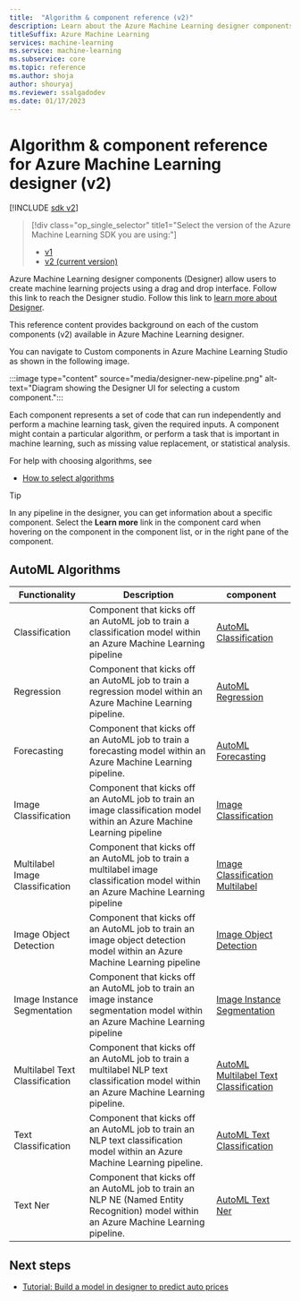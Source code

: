 ```yaml
---
title:  "Algorithm & component reference (v2)"
description: Learn about the Azure Machine Learning designer components that you can use to create your own machine learning projects. (v2)
titleSuffix: Azure Machine Learning
services: machine-learning
ms.service: machine-learning
ms.subservice: core
ms.topic: reference
ms.author: shoja
author: shouryaj
ms.reviewer: ssalgadodev
ms.date: 01/17/2023
---
```

# Algorithm & component reference for Azure Machine Learning designer (v2)

[!INCLUDE [sdk v2](../../../includes/machine-learning-sdk-v2.md)]

> [!div class="op_single_selector" title1="Select the version of the Azure Machine Learning SDK you are using:"]
> * [v1](../component-reference/component-reference.md)
> * [v2 (current version)](./component-reference-v2.md)

Azure Machine Learning designer components (Designer) allow users to create machine learning projects using a drag and drop interface. Follow this link to reach the Designer studio. Follow this link to [learn more about Designer](../concept-designer.md).


This reference content provides background on each of the custom components (v2) available in Azure Machine Learning designer.

You can navigate to Custom components in Azure Machine Learning Studio as shown in the following image.

:::image type="content" source="media/designer-new-pipeline.png" alt-text="Diagram showing the Designer UI for selecting a custom component.":::


Each component represents a set of code that can run independently and perform a machine learning task, given the required inputs. A component might contain a particular algorithm, or perform a task that is important in machine learning, such as missing value replacement, or statistical analysis.

For help with choosing algorithms, see 
* [How to select algorithms](..//how-to-select-algorithms.md)

> [!TIP]
> In any pipeline in the designer, you can get information about a specific component. Select the **Learn more** link in the component card when hovering on the component in the component list, or in the right pane of the component.


## AutoML Algorithms

| Functionality | Description | component |
| --- |--- | --- |
| Classification | Component that kicks off an AutoML job to train a classification model within an Azure Machine Learning pipeline |  [AutoML Classification](classification.md) |
| Regression | Component that kicks off an AutoML job to train a regression model within an Azure Machine Learning pipeline. | [AutoML Regression](regression.md) |
| Forecasting | Component that kicks off an AutoML job to train a forecasting model within an Azure Machine Learning pipeline. | [AutoML Forecasting](forecasting.md) |
| Image Classification |Component that kicks off an AutoML job to train an image classification model within an Azure Machine Learning pipeline |[Image Classification](image-classification.md)|
| Multilabel Image Classification |Component that kicks off an AutoML job to train a multilabel image classification model within an Azure Machine Learning pipeline |[Image Classification Multilabel](image-classification-multilabel.md) | 
| Image Object Detection | Component that kicks off an AutoML job to train an image object detection model within an Azure Machine Learning pipeline | [Image Object Detection](image-object-detection.md) | 
| Image Instance Segmentation | Component that kicks off an AutoML job to train an image instance segmentation model within an Azure Machine Learning pipeline | [Image Instance Segmentation](image-instance-segmentation.md)|
| Multilabel Text Classification | Component that kicks off an AutoML job to train a multilabel NLP text classification model within an Azure Machine Learning pipeline. | [AutoML Multilabel Text Classification](text-classification-multilabel.md)|
| Text Classification | Component that kicks off an AutoML job to train an NLP text classification model within an Azure Machine Learning pipeline. | [AutoML Text Classification](text-classification.md)|
| Text Ner | Component that kicks off an AutoML job to train an NLP NE (Named Entity Recognition) model within an Azure Machine Learning pipeline. | [AutoML Text Ner](text-ner.md)|

## Next steps

* [Tutorial: Build a model in designer to predict auto prices](../tutorial-designer-automobile-price-train-score.md)
